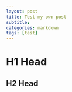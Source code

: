 ```yaml
---
layout: post
title: Test my own post
subtitle:
categories: markdown
tags: [test]
---
```


# H1 Head

## H2 Head
